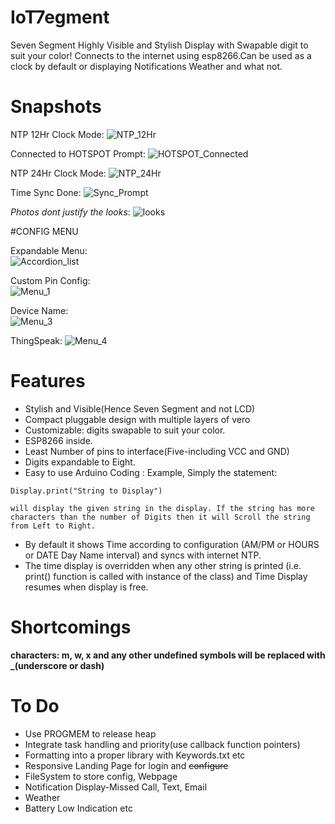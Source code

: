 # IoT7egment
Seven Segment Highly Visible and Stylish Display with Swapable digit to suit your color! Connects to the internet using esp8266.Can be used as a clock by default or displaying Notifications Weather and what not. 

# Snapshots


NTP 12Hr Clock Mode:
![NTP_12Hr](https://github.com/technochatter/IoT7egment/blob/master/docs/Face.JPG?raw=true)


Connected to HOTSPOT Prompt:
![HOTSPOT_Connected](https://github.com/technochatter/IoT7egment/blob/master/docs/2.JPG?raw=true)


NTP 24Hr Clock Mode:
![NTP_24Hr](https://github.com/technochatter/IoT7egment/blob/master/docs/3.JPG?raw=true)


Time Sync Done:
![Sync_Prompt](https://github.com/technochatter/IoT7egment/blob/master/docs/4.JPG?raw=true)


_Photos dont justify the looks_:
![looks](https://github.com/technochatter/IoT7egment/blob/master/docs/5.JPG?raw=true)

#CONFIG MENU

Expandable Menu:	
![Accordion_list](https://github.com/technochatter/IoT7egment/blob/master/docs/6.png?raw=true)

Custom Pin Config:	
![Menu_1](https://github.com/technochatter/IoT7egment/blob/master/docs/7.png?raw=true)

Device Name:	
![Menu_3](https://github.com/technochatter/IoT7egment/blob/master/docs/9.png?raw=true)

ThingSpeak:	
![Menu_4](https://github.com/technochatter/IoT7egment/blob/master/docs/10.png?raw=true)



# Features
* Stylish and Visible(Hence Seven Segment and not LCD)
* Compact pluggable design with multiple layers of vero
* Customizable: digits swapable to suit your color.
* ESP8266 inside.
* Least Number of pins to interface(Five-including VCC and GND)
* Digits expandable to Eight.
* Easy to use Arduino Coding : Example, Simply the statement:

`Display.print("String to Display")`

	will display the given string in the display. If the string has more characters than the number of Digits then it will Scroll the string from Left to Right.

* By default it shows Time according to configuration (AM/PM or HOURS or DATE Day Name interval) and syncs with internet NTP.
* The time display is overridden when any other string is printed (i.e. print() function is called with instance of the class) and Time Display resumes when display is free.
    
# Shortcomings
**characters: m, w, x and any other undefined symbols will be replaced with _(underscore or dash)**
	
# To Do
* Use PROGMEM to release heap
* Integrate task handling and priority(use callback function pointers)
* Formatting into a proper library with Keywords.txt etc
* Responsive Landing Page for login and ~~configure~~
* FileSystem to store config, Webpage
* Notification Display-Missed Call, Text, Email
* Weather
* Battery Low Indication etc
